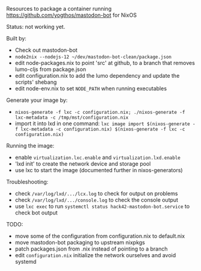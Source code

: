 Resources to package a container running https://github.com/yogthos/mastodon-bot for NixOS

Status: not working yet.

Built by:
* Check out mastodon-bot
* `node2nix --nodejs-12 ~/dev/mastodon-bot-clean/package.json`
* edit node-packages.nix to point 'src' at github, to a branch that removes lumo-cljs from package.json
* edit configuration.nix to add the lumo dependency and update the scripts' shebang
* edit node-env.nix to set `NODE_PATH` when running executables

Generate your image by:
* `nixos-generate -f lxc -c configuration.nix; ./nixos-generate -f lxc-metadata -c /tmp/mst/configuration.nix`
* import it into lxd in one command: `lxc image import $(nixos-generate -f lxc-metadata -c configuration.nix) $(nixos-generate -f lxc -c configuration.nix)`

Running the image:
* enable `virtualization.lxc.enable` and `virtualization.lxd.enable`
* 'lxd init' to create the network device and storage pool
* use lxc to start the image (documented further in nixos-generators)

Troubleshooting:
* check `/var/log/lxd/.../lcx.log` to check for output on problems
* check `/var/log/lxd/.../console.log` to check the console output
* use `lxc exec` to run `systemctl status hack42-mastodon-bot.service` to check bot output

TODO:
* move some of the configuration from configuration.nix to default.nix
* move mastodon-bot packaging to upstream nixpkgs
* patch packages.json from .nix instead of pointing to a branch
* edit `configuration.nix` initialize the network ourselves and avoid systemd
